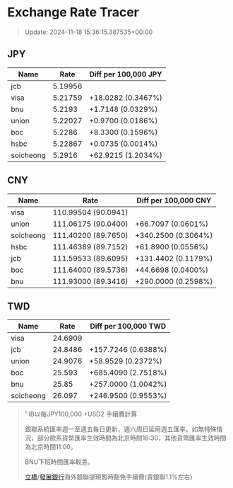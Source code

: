 # Exchange Rate Tracer

> Update: 2024-11-18 15:36:15.387535+00:00

## JPY

| Name      |    Rate | Diff per 100,000 JPY   |
|-----------|---------|------------------------|
| jcb       | 5.19956 |                        |
| visa      | 5.21759 | +18.0282 (0.3467%)     |
| bnu       | 5.2193  | +1.7148 (0.0329%)      |
| union     | 5.22027 | +0.9700 (0.0186%)      |
| boc       | 5.2286  | +8.3300 (0.1596%)      |
| hsbc      | 5.22867 | +0.0735 (0.0014%)      |
| soicheong | 5.2916  | +62.9215 (1.2034%)     |

## CNY

| Name      | Rate                | Diff per 100,000 CNY   |
|-----------|---------------------|------------------------|
| visa      | 110.99504	(90.0941) |                        |
| union     | 111.06175	(90.0400) | +66.7097 (0.0601%)     |
| soicheong | 111.40200	(89.7650) | +340.2500 (0.3064%)    |
| hsbc      | 111.46389	(89.7152) | +61.8900 (0.0556%)     |
| jcb       | 111.59533	(89.6095) | +131.4402 (0.1179%)    |
| boc       | 111.64000	(89.5736) | +44.6698 (0.0400%)     |
| bnu       | 111.93000	(89.3416) | +290.0000 (0.2598%)    |

## TWD

| Name      |    Rate | Diff per 100,000 TWD   |
|-----------|---------|------------------------|
| visa      | 24.6909 |                        |
| jcb       | 24.8486 | +157.7246 (0.6388%)    |
| union     | 24.9076 | +58.9529 (0.2372%)     |
| boc       | 25.593  | +685.4090 (2.7518%)    |
| bnu       | 25.85   | +257.0000 (1.0042%)    |
| soicheong | 26.097  | +246.9500 (0.9553%)    |


> ¹ IB以每JPY100,000 +USD2 手續費計算
>
> 銀聯系統匯率週一至週五每日更新，週六周日延用週五匯率。如無特殊情況，部分歐系貨幣匯率生效時間為北京時間16:30，其他貨幣匯率生效時間為北京時間11:00。
>
> BNU下班時間匯率較差。
>
> [立橋](https://www.wlbank.com.mo/uploads/ueditor/file/20181211/1544536513900230.pdf)/[發展銀行](https://www.mdb.com.mo/Service_Charges_20230728.pdf)海外銀聯提現暫時豁免手續費(貴銀聯1.1%左右)

